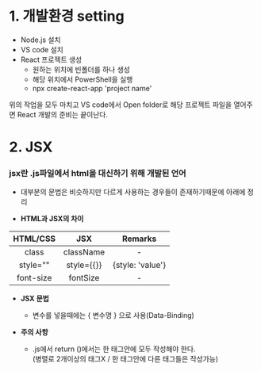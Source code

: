 # 1. 개발환경 setting

- Node.js 설치
- VS code 설치
- React 프로젝트 생성
   - 원하는 위치에 빈폴더를 하나 생성
   - 해당 위치에서 PowerShell을 실행
   - npx create-react-app 'project name'
   
위의 작업을 모두 마치고 VS code에서 Open folder로 해당 프로젝트 파일을 열어주면
React 개발의 준비는 끝이난다.

# 2. JSX
### jsx란 .js파일에서 html을 대신하기 위해 개발된 언어
- 대부분의 문법은 비슷하지만 다르게 사용하는 경우들이 존재하기때문에 아래에 정리

- **HTML과 JSX의 차이**

|HTML/CSS|JSX|Remarks|
|:--:|:--:|:--:|
|class|className|-|
|style=""|style={{}}|{style: 'value'}|
|font-size|fontSize|-|


- **JSX 문법**
   - 변수를 넣을때에는 { 변수명 } 으로 사용(Data-Binding)

- **주의 사항**
   - .js에서 return ()에서는 한 태그안에 모두 작성해야 한다.<br>(병렬로 2개이상의 태그X / 한 태그안에 다른 태그들은 작성가능)

